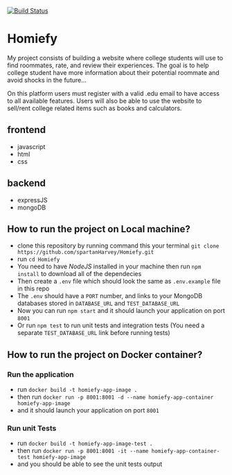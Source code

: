[![Build Status](https://app.travis-ci.com/spartanHarvey/Homiefy.svg?branch=main)](https://app.travis-ci.com/spartanHarvey/Homiefy)

# Homiefy

My project consists of building a website where college students will use to find roommates, rate, and review their experiences. The goal is to help college student have more information about their potential roommate and avoid shocks in the future...

On this platform users must register with a valid .edu email to have access to all available features. Users will also be able to use the website to sell/rent college related items such as books and calculators.

## frontend

- javascript
- html
- css

## backend

- expressJS
- mongoDB

## How to run the project on Local machine?

- clone this repository by running command this your terminal `git clone https://github.com/spartanHarvey/Homiefy.git`
- run `cd Homiefy`
- You need to have _NodeJS_ installed in your machine then run `npm install` to download all of the dependecies
- Then create a `.env` file which should look the same as `.env.example` file in this repo
- The `.env` should have a `PORT` number, and links to your MongoDB databases stored in `DATABASE_URL` and `TEST_DATABASE_URL`
- Now you can run `npm start` and it should launch your application on port `8001`
- Or run `npm test` to run unit tests and integration tests (You need a separate `TEST_DATABASE_URL` link before running tests)

## How to run the project on Docker container?

### Run the application

- run `docker build -t homiefy-app-image .`
- then run `docker run -p 8001:8001 -d --name homiefy-app-container homiefy-app-image`
- and it should launch your application on port `8001`

### Run unit Tests

- run `docker build -t homiefy-app-image-test .`
- then run `docker run -p 8001:8001 -it --name homiefy-app-container-test homiefy-app-image`
- and you should be able to see the unit tests output
